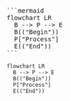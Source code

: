 <pre>
```mermaid
flowchart LR
  B --> P --> E
  B(("Begin"))
  P["Process"]
  E(("End"))
```
</pre>

```mermaid
flowchart LR
  B --> P --> E
  B(("Begin"))
  P["Process"]
  E(("End"))
```
